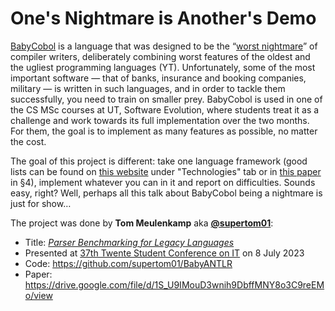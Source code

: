 # One's Nightmare is Another's Demo

[BabyCobol](https://slebok.github.io/baby/) is a language that was designed to be the “[worst nightmare](https://doi.org/10.1145/3426425.3426933)” of compiler writers, deliberately combining worst features of the oldest and the ugliest programming languages (YT). Unfortunately, some of the most important software — that of banks, insurance and booking companies, military — is written in such languages, and in order to tackle them successfully, you need to train on smaller prey. BabyCobol is used in one of the CS MSc courses at UT, Software Evolution, where students treat it as a challenge and work towards its full implementation over the two months. For them, the goal is to implement as many features as possible, no matter the cost.

The goal of this project is different: take one language framework (good lists can be found on [this website](https://cocodo.github.io/) under "Technologies" tab or in [this paper](https://doi.org/10.1016/j.cl.2015.08.007) in §4), implement whatever you can in it and report on difficulties. Sounds easy, right? Well, perhaps all this talk about BabyCobol being a nightmare is just for show…

The project was done by **Tom Meulenkamp** aka [**@supertom01**](https://github.com/supertom01):
- Title: _[Parser Benchmarking for Legacy Languages](http://purl.utwente.nl/essays/91706)_
- Presented at [37th Twente Student Conference on IT](https://sites.google.com/utwente.nl/37th-twente-student-conference/) on 8 July 2023
- Code: https://github.com/supertom01/BabyANTLR
- Paper: https://drive.google.com/file/d/1S_U9IMouD3wnih9DbffMNY8o3C9reEMo/view

